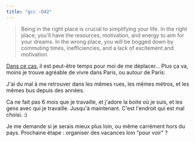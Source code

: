 ```yaml
---
title: "gcc -O42"
---
```


> Being in the right place is crucial to simplifying your life. In the right
place, you'll have the resources, motivation, and energy to aim for your
dreams. In the wrong place, you will be bogged down by commuting times,
inefficiencies, and a lack of excitement and motivation.

[Dans ce cas](http://www.december.com/simple/live/optimizeplace.html), il est
peut-être temps pour moi de me déplacer... Plus ça va, moins je trouve
agréable de vivre dans Paris, ou autour de Paris:

J'ai du mal à me retrouver dans les mêmes rues, les mêmes métros, et les mêmes
bus depuis des années.

Ca ne fait pas 6 mois que je travaille, et j'adore la boite où je suis, et les
gens avec qui je travaille. Jusqu'à maintenant. C'est l'endroit qui est mal
choisi. :)

Je me demande si je serais mieux plus loin, ou même carrément hors du pays.
Prochaine étape : organiser des vacances loin "pour voir" ?

